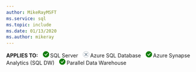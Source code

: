 ```yaml
---
author: MikeRayMSFT
ms.service: sql
ms.topic: include
ms.date: 01/13/2020
ms.author: mikeray
---
```


<Token>**APPLIES TO:** ![yes](media/yes.png)SQL Server ![no](media/no.png)Azure SQL Database ![yes](media/yes.png)Azure Synapse Analytics (SQL DW) ![yes](media/yes.png)Parallel Data Warehouse </Token>

